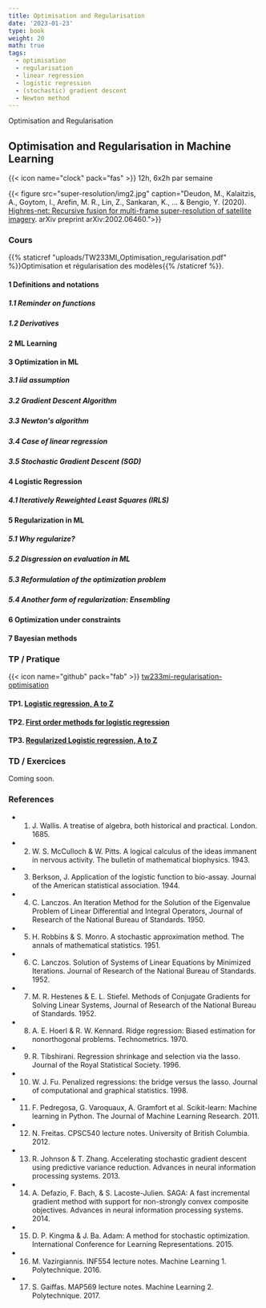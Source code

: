 ```yaml
---
title: Optimisation and Regularisation
date: '2023-01-23'
type: book
weight: 20
math: true
tags:
  - optimisation
  - regularisation
  - linear regression
  - logistic regression
  - (stochastic) gradient descent
  - Newton method
---
```


Optimisation and Regularisation

<!--more-->

## Optimisation and Regularisation in Machine Learning

{{< icon name="clock" pack="fas" >}} 12h, 6x2h par semaine

{{< figure src="super-resolution/img2.jpg" caption="Deudon, M., Kalaitzis, A., Goytom, I., Arefin, M. R., Lin, Z., Sankaran, K., ... & Bengio, Y. (2020). [Highres-net: Recursive fusion for multi-frame super-resolution of satellite imagery](https://arxiv.org/pdf/2002.06460.pdf). arXiv preprint arXiv:2002.06460.">}}

### Cours

{{% staticref "uploads/TW233MI_Optimisation_regularisation.pdf" %}}Optimisation et régularisation des modèles{{% /staticref %}}.

#### 1 Definitions and notations
##### 1.1 Reminder on functions
##### 1.2 Derivatives
#### 2 ML Learning
#### 3 Optimization in ML
##### 3.1 iid assumption
##### 3.2 Gradient Descent Algorithm
##### 3.3 Newton's algorithm
##### 3.4 Case of linear regression
##### 3.5 Stochastic Gradient Descent (SGD)
#### 4 Logistic Regression
##### 4.1 Iteratively Reweighted Least Squares (IRLS)
#### 5 Regularization in ML
##### 5.1 Why regularize?
##### 5.2 Disgression on evaluation in ML
##### 5.3 Reformulation of the optimization problem
##### 5.4 Another form of regularization: Ensembling
#### 6 Optimization under constraints
#### 7 Bayesian methods

### TP / Pratique 

{{< icon name="github" pack="fab" >}} [tw233mi-regularisation-optimisation](https://github.com/MichelDeudon/tw233mi-regularisation-optimisation)

#### TP1. [Logistic regression, A to Z](https://github.com/MichelDeudon/tw233mi-regularisation-optimisation/blob/main/td/td1-logistic-regression-az.ipynb)
#### TP2. [First order methods for logistic regression](https://github.com/MichelDeudon/tw233mi-regularisation-optimisation/blob/main/td/td2-regularized-logistic-regression.ipynb)
#### TP3. [Regularized Logistic regression, A to Z](https://github.com/MichelDeudon/tw233mi-regularisation-optimisation/blob/main/td/td3-regularized-logistic-regression.ipynb)

### TD / Exercices

Coming soon.

### References
- 1. J. Wallis. A treatise of algebra, both historical and practical. London. 1685.
- 2. W. S. McCulloch & W. Pitts. A logical calculus of the ideas immanent in nervous activity. The bulletin of mathematical biophysics. 1943.
- 3. Berkson, J. Application of the logistic function to bio-assay. Journal of the American statistical association. 1944.
- 4. C. Lanczos. An Iteration Method for the Solution of the Eigenvalue Problem of Linear Differential and Integral Operators, Journal of Research of the National Bureau of Standards. 1950.
- 5. H. Robbins & S. Monro. A stochastic approximation method. The annals of mathematical statistics. 1951.
- 6. C. Lanczos. Solution of Systems of Linear Equations by Minimized Iterations. Journal of Research of the National Bureau of Standards. 1952.
- 7. M. R. Hestenes & E. L. Stiefel. Methods of Conjugate Gradients for Solving Linear Systems, Journal of Research of the National Bureau of Standards. 1952.
- 8. A. E. Hoerl & R. W. Kennard. Ridge regression: Biased estimation for nonorthogonal problems. Technometrics. 1970.
- 9. R. Tibshirani. Regression shrinkage and selection via the lasso. Journal of the Royal Statistical Society. 1996.
- 10. W. J. Fu. Penalized regressions: the bridge versus the lasso. Journal of computational and graphical statistics. 1998.
- 11. F. Pedregosa, G. Varoquaux, A. Gramfort et al. Scikit-learn: Machine learning in Python. The Journal of Machine Learning Research. 2011.
- 12. N. Freitas. CPSC540 lecture notes. University of British Columbia. 2012.
- 13. R. Johnson & T. Zhang. Accelerating stochastic gradient descent using predictive variance reduction. Advances in neural information processing systems. 2013.
- 14. A. Defazio, F. Bach, & S. Lacoste-Julien. SAGA: A fast incremental gradient method with support for non-strongly convex composite objectives. Advances in neural information processing systems. 2014.
- 15. D. P. Kingma & J. Ba. Adam: A method for stochastic optimization. International Conference for Learning Representations. 2015.
- 16. M. Vazirgiannis. INF554 lecture notes. Machine Learning 1. Polytechnique. 2016.
- 17. S. Gaiffas. MAP569 lecture notes. Machine Learning 2. Polytechnique. 2017.
